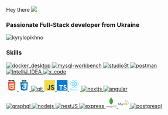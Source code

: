 <!-- ### Hey there <img src="https://media.giphy.com/media/hvRJCLFzcasrR4ia7z/giphy.gif" height="25"> -->

Hey there <img src="https://media.giphy.com/media/hvRJCLFzcasrR4ia7z/giphy.gif" height="25">

<h3 align="left">Passionate Full-Stack developer from Ukraine</h3>

<p align="left"> <img src="https://komarev.com/ghpvc/?username=kyrylopikhno&label=Profile%20views&color=0e75b6&style=flat" alt="kyrylopikhno" /> </p>

<h3 align="left">Skills</h3>

<a href="https://www.docker.com/products/docker-desktop/" target="_blank" rel="noreferrer"> <img src="https://w7.pngwing.com/pngs/298/299/png-transparent-docker-yaml-github-repository-github-text-logo-fedora.png" alt="docker_desktop" width="30" height="30"/></a><a href="https://www.mysql.com/products/workbench/" target="_blank" rel="noreferrer"> <img src="https://www.freepnglogos.com/uploads/logo-mysql-png/logo-mysql-how-setup-mysql-workbench-database-for-wordpress-20.png" alt="mysql-workbench" width="30" height="30"/></a><a href="https://studio3t.com/" target="_blank" rel="noreferrer"> <img src="https://studio3t.com/wp-content/uploads/2020/06/cropped-favicon-512x512-1.png" alt="studio3t" width="30" height="30"/> </a><a href="https://www.postman.com/" target="_blank" rel="noreferrer"> <img src="https://img.uxwing.com/wp-content/themes/uxwing/download/brands-social-media/postman-icon.png](https://assets.stickpng.com/thumbs/62cc1b51150d5de9a3dad5f8.png" alt="postman" width="30" height="30"/> </a><a href="https://www.jetbrains.com/idea/" target="_blank" rel="noreferrer"> <img src="https://upload.wikimedia.org/wikipedia/commons/thumb/9/9c/IntelliJ_IDEA_Icon.svg/800px-IntelliJ_IDEA_Icon.svg.png" alt="IntelliJ_IDEA" width="30" height="30"/> </a><a href="https://apps.apple.com/ru/app/xcode/id497799835?mt=12" target="_blank" rel="noreferrer"> <img src="https://upload.wikimedia.org/wikipedia/ru/0/0c/Xcode_icon.png" alt="x_code" width="30" height="30"/></a>


<a href="https://www.w3.org/html/" target="_blank" rel="noreferrer"> <img src="https://raw.githubusercontent.com/devicons/devicon/master/icons/html5/html5-original-wordmark.svg" alt="html5" width="30" height="30"/> </a> <a href="https://www.w3schools.com/css/" target="_blank" rel="noreferrer"><img src="https://raw.githubusercontent.com/devicons/devicon/master/icons/css3/css3-original-wordmark.svg" alt="css3" width="30" height="30"/> </a> <a href="https://git-scm.com/" target="_blank" rel="noreferrer"> <img src="https://www.vectorlogo.zone/logos/git-scm/git-scm-icon.svg" alt="git" width="30" height="30"/> </a> <a href="https://developer.mozilla.org/en-US/docs/Web/JavaScript" target="_blank" rel="noreferrer"> <img src="https://raw.githubusercontent.com/devicons/devicon/master/icons/javascript/javascript-original.svg" alt="javascript" width="30" height="30"/> </a> <a href="https://www.typescriptlang.org/" target="_blank" rel="noreferrer"> <img src="https://raw.githubusercontent.com/devicons/devicon/master/icons/typescript/typescript-original.svg" alt="typescript" width="30" height="30"/> </a> <a href="https://reactjs.org/" target="_blank" rel="noreferrer"> <img src="https://raw.githubusercontent.com/devicons/devicon/master/icons/react/react-original-wordmark.svg" alt="react" width="30" height="30"/></a><a href="https://nextjs.org/" target="_blank" rel="noreferrer"> <img src="https://seeklogo.com/images/N/next-js-icon-logo-EE302D5DBD-seeklogo.com.png" alt="nextjs" width="30" height="30"/></a><a href="https://angular.io" target="_blank" rel="noreferrer"> <img src="https://angular.io/assets/images/logos/angular/angular.svg" alt="angular" width="30" height="30"/> </a>
 
 
 <a href="https://graphql.org/" target="_blank" rel="noreferrer"> <img src="https://upload.wikimedia.org/wikipedia/commons/thumb/1/17/GraphQL_Logo.svg/2048px-GraphQL_Logo.svg.png" alt="graphql" width="30" height="30"/> </a> <a href="https://nodejs.org" target="_blank" rel="noreferrer">  <img src="https://cdn-icons-png.flaticon.com/512/919/919825.png" alt="nodejs" width="30" height="30"/> </a>  <a href="https://docs.nestjs.com/" target="_blank" rel="noreferrer"> <img src="https://upload.wikimedia.org/wikipedia/commons/thumb/a/a8/NestJS.svg/1200px-NestJS.svg.png" alt="nestJS" width="30" height="30"/> </a> <a href="https://expressjs.com/" target="_blank" rel="noreferrer">  <img src="https://wsofter.ru/wp-content/uploads/2017/12/node-express.png" alt="express" width="30" height="30"/> </a><a href="https://www.mongodb.com/" target="_blank" rel="noreferrer">  <img src="https://raw.githubusercontent.com/devicons/devicon/master/icons/mongodb/mongodb-original-wordmark.svg" alt="mongodb" width="30" height="30"/> </a> <a href="https://www.mysql.com/" target="_blank" rel="noreferrer"> <img src="https://raw.githubusercontent.com/devicons/devicon/master/icons/mysql/mysql-original-wordmark.svg" alt="mysql" width="30" height="30"/> </a><a href="https://www.postgresql.org/docs/" target="_blank" rel="noreferrer"> <img src="https://upload.wikimedia.org/wikipedia/commons/thumb/2/29/Postgresql_elephant.svg/1985px-Postgresql_elephant.svg.png" alt="postgresql" width="30" height="30"/> </a>

